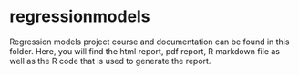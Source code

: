 # regressionmodels
Regression models project course and documentation can be found in this folder.
Here, you will find the html report, pdf report, R markdown file as well as the R code that is used to generate the report.

